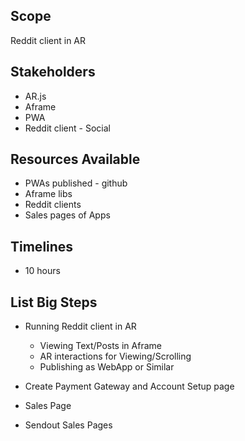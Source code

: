 
## Scope 
Reddit client in AR

## Stakeholders
* AR.js
* Aframe
* PWA
* Reddit client - Social

## Resources Available
* PWAs published - github
* Aframe libs
* Reddit clients
* Sales pages of Apps


## Timelines
* 10 hours

## List Big Steps
* Running Reddit client in AR
    * Viewing Text/Posts in Aframe
    * AR interactions for Viewing/Scrolling 
    * Publishing as WebApp or Similar

* Create Payment Gateway and Account Setup page

* Sales Page

* Sendout Sales Pages

